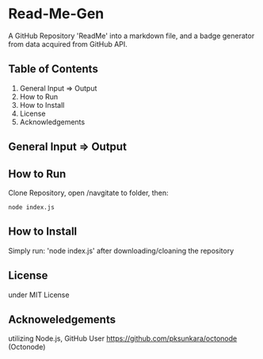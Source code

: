 # Read-Me-Gen
A GitHub Repository 'ReadMe' into a markdown file, and a badge generator from data acquired from GitHub API.

## Table of Contents

1.  General Input => Output
2.  How to Run
3.  How to Install
5.  License
5.  Acknowledgements

## General Input => Output



## How to Run

Clone Repository, open /navgitate to folder, then: 
```
node index.js
```

## How to Install
 Simply run:
 'node index.js'
 after downloading/cloaning the repository


## License
under MIT License

## Acknoweledgements
utilizing Node.js, GitHub User https://github.com/pksunkara/octonode (Octonode)